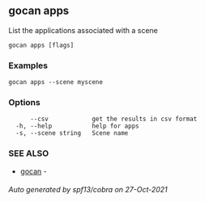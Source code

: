 ## gocan apps

List the applications associated with a scene

```
gocan apps [flags]
```

### Examples

```
gocan apps --scene myscene
```

### Options

```
      --csv            get the results in csv format
  -h, --help           help for apps
  -s, --scene string   Scene name
```

### SEE ALSO

* [gocan](gocan.md)	 - 

###### Auto generated by spf13/cobra on 27-Oct-2021
